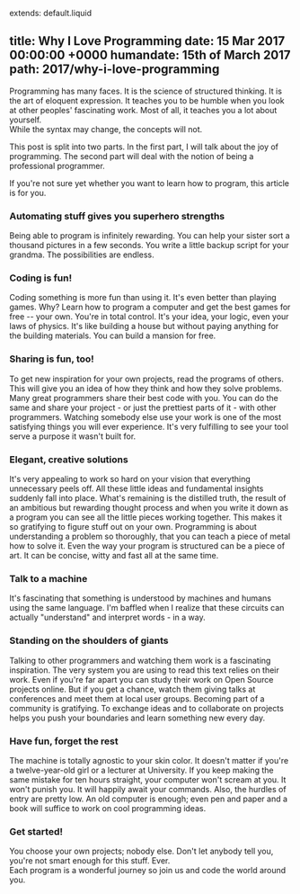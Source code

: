 extends: default.liquid

title:      Why I Love Programming
date:       15 Mar 2017 00:00:00 +0000
humandate:  15th of March 2017
path:       2017/why-i-love-programming
---

Programming has many faces. It is the science of structured thinking.
It is the art of eloquent expression.
It teaches you to be humble when you look at other peoples' fascinating work. 
Most of all, it teaches you a lot about yourself.  
While the syntax may change, the concepts will not.

This post is split into two parts.
In the first part, I will talk about the joy of programming.
The second part will deal with the notion of being a professional programmer.

If you're not sure yet whether you want to learn how to program, this article is for you.

### Automating stuff gives you superhero strengths

Being able to program is infinitely rewarding. You can help your sister sort a
thousand pictures in a few seconds. You write a little backup
script for your grandma. The possibilities are endless.

### Coding is fun!

Coding something is more fun than using it. It's even better than playing games.
Why? Learn how to program a computer and get the best games for free -- your own.
You're in total control. It's your idea, your logic, even your laws of physics.
It's like building a house but without paying anything for the
building materials. You can build a mansion for free.

### Sharing is fun, too!

To get new inspiration for your own projects, read the programs of others.
This will give you an idea of how they think and how they solve problems.
Many great programmers share their best code with you.
You can do the same and share your project - or just the prettiest parts of it - with other programmers.
Watching somebody else use your work is one
of the most satisfying things you will ever experience.
It's very fulfilling to see your tool serve a purpose it wasn't built for.

### Elegant, creative solutions

It's very appealing to work so hard on your vision that everything unnecessary peels off.
All these little ideas and fundamental insights suddenly fall into place.
What's remaining is the distilled truth, the result of an ambitious but rewarding thought process
and when you write it down as a program you can see all the little pieces working together.
This makes it so gratifying to figure stuff out on your own.
Programming is about understanding a problem so thoroughly, that you can teach a
piece of metal how to solve it.
Even the way your program is structured can be a piece of art.
It can be concise, witty and fast all at the same time.

### Talk to a machine

It's fascinating that something is understood by machines and humans using the same language.
I'm baffled when I realize that these circuits can actually "understand" and interpret words - in a way.

### Standing on the shoulders of giants

Talking to other programmers and watching them work is a fascinating inspiration. 
The very system you are using to read this text relies on their work.
Even if you're far apart you can study their work on Open Source projects online.
But if you get a chance, watch them giving talks at conferences and meet them at local user groups.
Becoming part of a community is gratifying.
To exchange ideas and to collaborate on projects helps you push your boundaries and learn something new every day.

### Have fun, forget the rest

The machine is totally agnostic to your skin color. It doesn't matter if you're a twelve-year-old girl or a lecturer at University.
If you keep making the same mistake for ten hours straight, your computer won't scream at you. It won't punish you. It will happily await your commands. Also, the hurdles of entry are pretty low. An old computer is enough; even pen and paper and a book will suffice to work on cool programming ideas.

### Get started!

You choose your own projects; nobody else.
Don't let anybody tell you, you're not smart enough for this stuff. Ever.  
Each program is a wonderful journey so join us and code the world around you.

